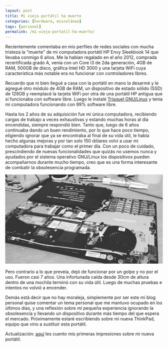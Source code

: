 ```yaml
---
layout: post
title: Mi vieja portátil ha muerto
categories: [hardware, miscelánea]
tags: [personal]
permalink: /mi-vieja-portatil-ha-muerto/
---
```



Recientemente comentaba en mis perfiles de redes sociales con mucha  tristeza la  "muerte" de mi computadora portátil HP Envy Sleekbook 14  que llevaba conmigo 6 años. Me la habían regalado en el año 2012,  comprada recertificada grado A, venía con un Core i3 de 2da generación,  4GB de RAM, 500GB de disco, gráfica Intel HD 3000 y una tarjeta WiFi  cuya característica más notable era no funcionar con controladores  libres.

Recuerdo que ni bien llegué a casa con la portátil en mano  la desarmé y le agregué otro módulo de 4GB de RAM, un dispositivo de  estado sólido (SSD) de 128GB y reemplacé la tarjeta WiFi por otra de una  portátil HP antigua que sí funcionaba con software libre. Luego le  instalé [Trisquel GNU/Linux](https://trisquel.info/) y tenía mi computadora funcionando con 99% software libre.

Hasta  los 2 años de su adquisición fue mi única computadora, recibiendo  cargas de trabajo a veces exhaustivas y estando muchas horas al día  encendidas, siempre respondió bien. Tanto que, luego de 6 años  continuaba dando un buen rendimiento, por lo que hace poco tiempo,  eligiendo ignorar que ya se encontraba al final de su vida útil, le  había hecho algunas mejoras y por tan solo 150 dólares volví a usar mi  computadora para trabajar como el primer día. Con un poco de cuidado,  prescindiendo de nuevas funcionalidades que quizás no usemos nunca y  ayudados por el sistema operativo GNU/Linux los dispositivos pueden  acompañarnos durante mucho tiempo, creo que es una forma interesante de  combatir la obsolesencia programada.

![Mi vieja portátil](assets/mi-vieja-portatil-muerto.jpg)

Pero  contrario a lo que preveía, dejó de funcionar por un golpe y no por el  uso. Fueron casi 7 años. Una infortunada caída desde 30cm de altura  dentro de una mochila terminó con su vida útil. Luego de muchas pruebas e  intentos no volvió a encender.

Demás está decir que no hay  moraleja, simplemente por ser este mi blog personal quise comentar un  tema personal que me mantuvo ocupado en los últimos días, y una  reflexión sobre mi pequeña experiencia ignorando la obsolesencia y  llevando un dispositivo durante más tiempo del que espera el mercado.  Próximamente estaré escribiendo sobre mi nueva ThinkPad, equipo que vino  a sustituir esta portátil.

Actualización: [aquí](https://damian.murana.uy/mi-nueva-thinkpad-x230/) les cuento mis primeras impresiones sobre mi nueva portátil.
